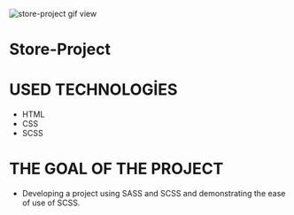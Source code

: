 ![store-project gif view](store-project.gif)


# Store-Project

# USED TECHNOLOGİES
- HTML
- CSS
- SCSS

# THE GOAL OF THE PROJECT
- Developing a project using SASS and SCSS and demonstrating the ease of use of SCSS.